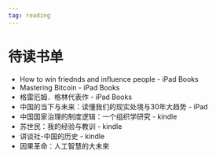 ```yaml
---
tag: reading
---
```


# 待读书单

- How to win friednds and influence people - iPad Books
- Mastering Bitcoin - iPad Books
- 格雷厄姆．格林代表作 - iPad Books
- 中国的当下与未来：读懂我们的现实处境与30年大趋势 - iPad
- 中国国家治理的制度逻辑：一个组织学研究 - kindle
- 苏世民：我的经验与教训 - kindle
- 讲谈社-中国的历史 - kindle
- 因果革命：人工智慧的大未來

